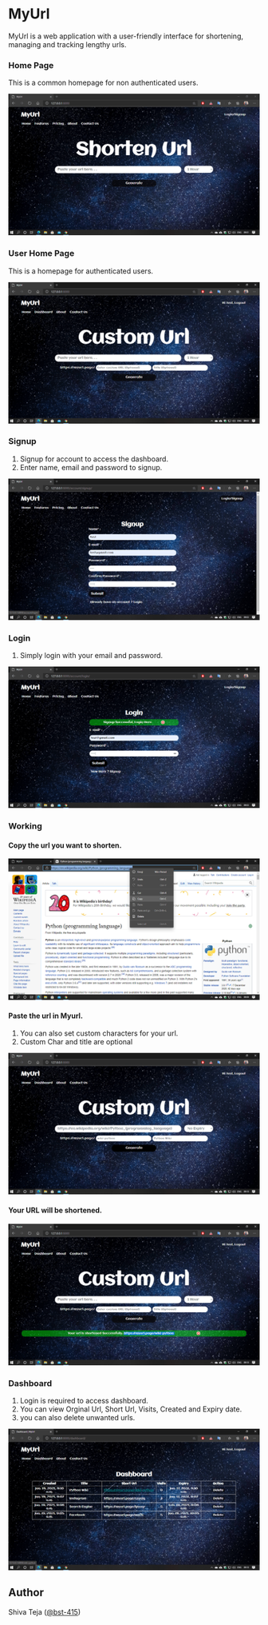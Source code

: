 # MyUrl
MyUrl is a web application with a user-friendly interface for shortening, managing and tracking lengthy urls.

### Home Page
This is a common homepage for non authenticated users.

![image1](git-images/Home.png)

### User Home Page
This is a homepage for authenticated users.

![image2](git-images/User-Home.png)

### Signup
1. Signup for account to access the dashboard.
2. Enter name, email and password to signup.

![image4](git-images/Signup.png)

### Login
1. Simply login with your email and password.

![image3](git-images/Login.png)

### Working

#### Copy the url you want to shorten. 

![image5](git-images/Copy.png)

#### Paste the url in Myurl.

1. You can also set custom characters for your url.
2. Custom Char and title are optional 

![image6](git-images/Paste.png)

#### Your URL will be shortened. 

![image7](git-images/Shorten.png)

### Dashboard
1. Login is required to access dashboard.
2. You can view Orginal Url, Short Url, Visits, Created and Expiry date.
3. you can also delete unwanted urls.

![image8](git-images/Dashboard.png)


## Author

Shiva Teja ([@bst-415](https://github.com/bst-415))